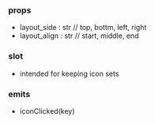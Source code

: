 ### props
- layout_side : str // top, bottm, left, right
- layout_align : str // start, middle, end
### slot
- intended for keeping icon sets
### emits
- iconClicked(key)